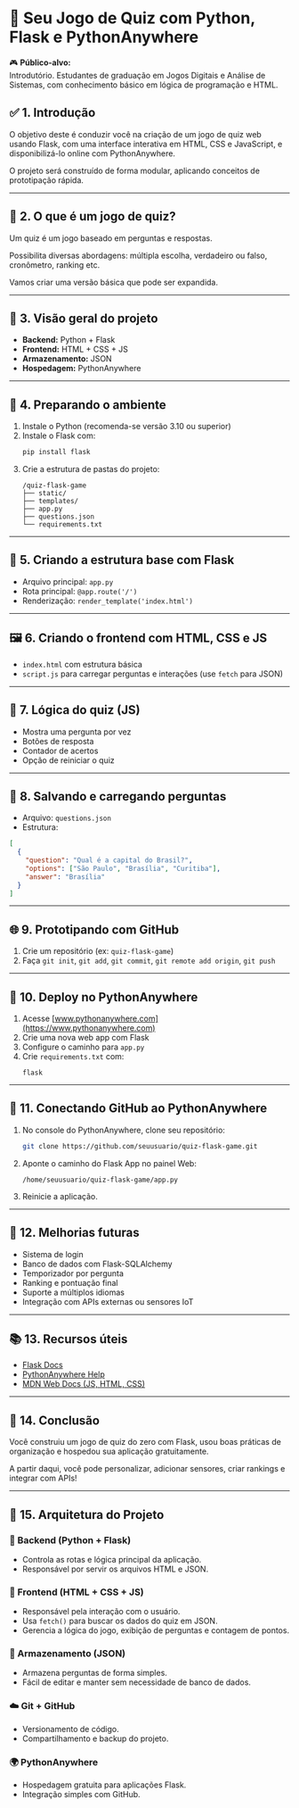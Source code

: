 # 📕 Seu Jogo de Quiz com Python, Flask e PythonAnywhere

🎮 **Público-alvo:**  
Introdutório. Estudantes de graduação em Jogos Digitais e Análise de Sistemas, com conhecimento básico em lógica de programação e HTML.

## ✅ 1. Introdução

O objetivo deste é conduzir você na criação de um jogo de quiz web usando Flask, com uma interface interativa em HTML, CSS e JavaScript, e disponibilizá-lo online com PythonAnywhere.

O projeto será construído de forma modular, aplicando conceitos de prototipação rápida.

---

## 🧠 2. O que é um jogo de quiz?

Um quiz é um jogo baseado em perguntas e respostas.

Possibilita diversas abordagens: múltipla escolha, verdadeiro ou falso, cronômetro, ranking etc.

Vamos criar uma versão básica que pode ser expandida.

---

## 🧱 3. Visão geral do projeto

- **Backend:** Python + Flask  
- **Frontend:** HTML + CSS + JS  
- **Armazenamento:** JSON  
- **Hospedagem:** PythonAnywhere  

---

## 🧰 4. Preparando o ambiente

1. Instale o Python (recomenda-se versão 3.10 ou superior)  
2. Instale o Flask com:  
   ```bash
   pip install flask
   ```
3. Crie a estrutura de pastas do projeto:
   ```
   /quiz-flask-game
   ├── static/
   ├── templates/
   ├── app.py
   ├── questions.json
   └── requirements.txt
   ```

---

## 🧪 5. Criando a estrutura base com Flask

- Arquivo principal: `app.py`
- Rota principal: `@app.route('/')`
- Renderização: `render_template('index.html')`

---

## 🖼️ 6. Criando o frontend com HTML, CSS e JS

- `index.html` com estrutura básica
- `script.js` para carregar perguntas e interações (use `fetch` para JSON)

---

## 📂 7. Lógica do quiz (JS)

- Mostra uma pergunta por vez  
- Botões de resposta  
- Contador de acertos  
- Opção de reiniciar o quiz  

---

## 🧾 8. Salvando e carregando perguntas

- Arquivo: `questions.json`  
- Estrutura:
```json
[
  {
    "question": "Qual é a capital do Brasil?",
    "options": ["São Paulo", "Brasília", "Curitiba"],
    "answer": "Brasília"
  }
]
```

---

## 🌐 9. Prototipando com GitHub

1. Crie um repositório (ex: `quiz-flask-game`)  
2. Faça `git init`, `git add`, `git commit`, `git remote add origin`, `git push`

---

## 🚀 10. Deploy no PythonAnywhere

1. Acesse [www.pythonanywhere.com](https://www.pythonanywhere.com)
2. Crie uma nova web app com Flask
3. Configure o caminho para `app.py`
4. Crie `requirements.txt` com:
   ```
   flask
   ```

---

## 🔗 11. Conectando GitHub ao PythonAnywhere

1. No console do PythonAnywhere, clone seu repositório:
   ```bash
   git clone https://github.com/seuusuario/quiz-flask-game.git
   ```
2. Aponte o caminho do Flask App no painel Web:
   ```
   /home/seuusuario/quiz-flask-game/app.py
   ```
3. Reinicie a aplicação.

---

## 🔄 12. Melhorias futuras

- Sistema de login  
- Banco de dados com Flask-SQLAlchemy  
- Temporizador por pergunta  
- Ranking e pontuação final  
- Suporte a múltiplos idiomas  
- Integração com APIs externas ou sensores IoT  

---

## 📚 13. Recursos úteis

- [Flask Docs](https://flask.palletsprojects.com/)  
- [PythonAnywhere Help](https://help.pythonanywhere.com/)  
- [MDN Web Docs (JS, HTML, CSS)](https://developer.mozilla.org/)  

---

## 🏁 14. Conclusão

Você construiu um jogo de quiz do zero com Flask, usou boas práticas de organização e hospedou sua aplicação gratuitamente.

A partir daqui, você pode personalizar, adicionar sensores, criar rankings e integrar com APIs!

---

## 🧩 15. Arquitetura do Projeto

### 🔧 Backend (Python + Flask)
- Controla as rotas e lógica principal da aplicação.
- Responsável por servir os arquivos HTML e JSON.

### 🎨 Frontend (HTML + CSS + JS)
- Responsável pela interação com o usuário.
- Usa `fetch()` para buscar os dados do quiz em JSON.
- Gerencia a lógica do jogo, exibição de perguntas e contagem de pontos.

### 📁 Armazenamento (JSON)
- Armazena perguntas de forma simples.
- Fácil de editar e manter sem necessidade de banco de dados.

### ☁️ Git + GitHub
- Versionamento de código.
- Compartilhamento e backup do projeto.

### 🌍 PythonAnywhere
- Hospedagem gratuita para aplicações Flask.
- Integração simples com GitHub.
